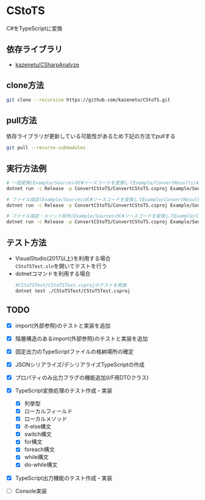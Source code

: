 # CStoTS
C#をTypeScriptに変換

## 依存ライブラリ
* [kazenetu/CSharpAnalyze](https://github.com/kazenetu/CSharpAnalyze)

## clone方法
```sh
git clone --recursive https://github.com/kazenetu/CStoTS.git
```

## pull方法
依存ライブラリが更新している可能性があるため下記の方法でpullする  
```sh
git pull --recurse-submodules
```

## 実行方法例
```sh
# 一括変換(Example/SourcesのC#ソースコードを変換してExample/ConvertResults/Allに生成)
dotnet run -c Release -p ConvertCStoTS/ConvertCStoTS.csproj Example/Sources --out Example/ConvertResults/All

# ファイル指定(Example/SourcesのC#ソースコードを変換してExample/ConvertResults/Fileに生成)
dotnet run -c Release -p ConvertCStoTS/ConvertCStoTS.csproj Example/Sources --file TestMethod.cs --out Example/ConvertResults/File

# ファイル指定・メソッド除外(Example/SourcesのC#ソースコードを変換してExample/ConvertResults//WithoutMethodに生成)
dotnet run -c Release -p ConvertCStoTS/ConvertCStoTS.csproj Example/Sources --file TestMethod.cs --out Example/ConvertResults/WithoutMethod --no_method_output
```

## テスト方法
* VisualStudio(2017以上)を利用する場合  
  ```CStoTSTest.sln```を開いてテストを行う
* dotnetコマンドを利用する場合
  ```sh
  #CStoTSTest/CStoTSTest.csprojのテストを実施
  dotnet test ./CStoTSTest/CStoTSTest.csproj
  ```

## TODO
* [X] import(外部参照)のテストと実装を追加
* [X] 階層構造のあるimport(外部参照)のテストと実装を追加
* [X] 固定出力のTypeScriptファイルの格納場所の確定
* [X] JSONシリアライズ/デシリアライズTypeScriptの作成
* [X] プロパティのみ出力フラグの機能追加(I/F用DTOクラス)
* [X] TypeScript変換処理のテスト作成・実装
   * [X] 列挙型
   * [X] ローカルフィールド
   * [X] ローカルメソッド
   * [X] if-else構文
   * [X] switch構文
   * [X] for構文
   * [X] foreach構文
   * [X] while構文
   * [X] do-while構文
* [X] TypeScript出力機能のテスト作成・実装
* [ ] Console実装


